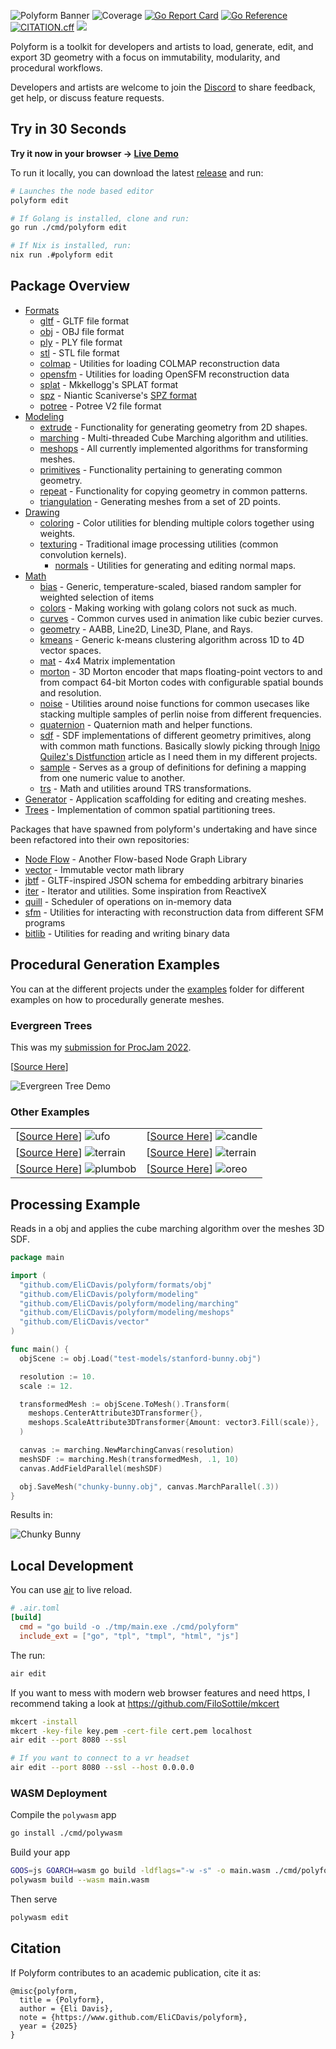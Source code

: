 ![Polyform Banner](./docs/polyformbanner.png)
![Coverage](https://img.shields.io/badge/Coverage-36.9%25-yellow)
[![Go Report Card](https://goreportcard.com/badge/github.com/EliCDavis/polyform)](https://goreportcard.com/report/github.com/EliCDavis/polyform)
[![Go Reference](https://pkg.go.dev/badge/github.com/EliCDavis/polyform.svg)](https://pkg.go.dev/github.com/EliCDavis/polyform)
[![CITATION.cff](https://github.com/EliCDavis/polyform/actions/workflows/cff-validator-complete.yml/badge.svg)](https://github.com/EliCDavis/polyform/actions/workflows/cff-validator-complete.yml)
[![](https://dcbadge.limes.pink/api/server/https://discord.gg/rHAdm6TFX9?style=flat&theme=default-inverted)](https://discord.gg/rHAdm6TFX9)

Polyform is a toolkit for developers and artists to load, generate, edit, and export 3D geometry with a focus on immutability, modularity, and procedural workflows.

Developers and artists are welcome to join the [Discord](https://discord.gg/rHAdm6TFX9) to share feedback, get help, or discuss feature requests.

## Try in 30 Seconds

**Try it now in your browser → [Live Demo](https://elicdavis.github.io/polyform/)**

To run it locally, you can download the latest [release](https://github.com/EliCDavis/polyform/releases) and run:

```bash
# Launches the node based editor
polyform edit

# If Golang is installed, clone and run:
go run ./cmd/polyform edit

# If Nix is installed, run:
nix run .#polyform edit
```

## Package Overview

- [Formats](/formats/)
  - [gltf](/formats/gltf/) - GLTF file format
  - [obj](/formats/obj/) - OBJ file format
  - [ply](/formats/ply/) - PLY file format
  - [stl](/formats/stl/) - STL file format
  - [colmap](/formats/colmap/) - Utilities for loading COLMAP reconstruction data
  - [opensfm](/formats/opensfm/) - Utilities for loading OpenSFM reconstruction data
  - [splat](/formats/splat/) - Mkkellogg's SPLAT format
  - [spz](/formats/spz/) - Niantic Scaniverse's [SPZ format](https://scaniverse.com/news/spz-gaussian-splat-open-source-file-format)
  - [potree](/formats/potree/) - Potree V2 file format
- [Modeling](/modeling/)
  - [extrude](/modeling/extrude/) - Functionality for generating geometry from 2D shapes.
  - [marching](/modeling/marching/) - Multi-threaded Cube Marching algorithm and utilities.
  - [meshops](/modeling/meshops/) - All currently implemented algorithms for transforming meshes.
  - [primitives](/modeling/repeat/) - Functionality pertaining to generating common geometry.
  - [repeat](/modeling/repeat/) - Functionality for copying geometry in common patterns.
  - [triangulation](/modeling/triangulation/) - Generating meshes from a set of 2D points.
- [Drawing](/drawing/)
  - [coloring](/drawing/coloring/) - Color utilities for blending multiple colors together using weights.
  - [texturing](/drawing/texturing/) - Traditional image processing utilities (common convolution kernels).
    - [normals](/drawing//texturing/normals/) - Utilities for generating and editing normal maps.
- [Math](/math/)
  - [bias](/math/bias/) - Generic, temperature-scaled, biased random sampler for weighted selection of items
  - [colors](/math/colors/) - Making working with golang colors not suck as much.
  - [curves](/math/curves/) - Common curves used in animation like cubic bezier curves.
  - [geometry](/math/geometry/) - AABB, Line2D, Line3D, Plane, and Rays.
  - [kmeans](/math/kmeans/) - Generic k-means clustering algorithm across 1D to 4D vector spaces.
  - [mat](/math/mat/) - 4x4 Matrix implementation
  - [morton](/math/morton/) - 3D Morton encoder that maps floating-point vectors to and from compact 64-bit Morton codes with configurable spatial bounds and resolution.
  - [noise](/math/noise/) - Utilities around noise functions for common usecases like stacking multiple samples of perlin noise from different frequencies.
  - [quaternion](/math/quaternion/) - Quaternion math and helper functions.
  - [sdf](/math/sdf/) - SDF implementations of different geometry primitives, along with common math functions. Basically slowly picking through [Inigo Quilez's Distfunction](https://iquilezles.org/articles/distfunctions/) article as I need them in my different projects.
  - [sample](/math/sample/) - Serves as a group of definitions for defining a mapping from one numeric value to another.
  - [trs](/math/trs/) - Math and utilities around TRS transformations.
- [Generator](/generator/) - Application scaffolding for editing and creating meshes.
- [Trees](/trees/) - Implementation of common spatial partitioning trees.

Packages that have spawned from polyform's undertaking and have since been refactored into their own repositories:

- [Node Flow](https://github.com/EliCDavis/node-flow) - Another Flow-based Node Graph Library
- [vector](https://github.com/EliCDavis/vector) - Immutable vector math library
- [jbtf](https://github.com/EliCDavis/jbtf) - GLTF-inspired JSON schema for embedding arbitrary binaries
- [iter](https://github.com/EliCDavis/iter) - Iterator and utilities. Some inspiration from ReactiveX
- [quill](https://github.com/EliCDavis/quill) - Scheduler of operations on in-memory data
- [sfm](https://github.com/EliCDavis/sfm) - Utilities for interacting with reconstruction data from different SFM programs
- [bitlib](https://github.com/EliCDavis/bitlib) - Utilities for reading and writing binary data

## Procedural Generation Examples

You can at the different projects under the [examples](/examples/) folder for different examples on how to procedurally generate meshes.

### Evergreen Trees

This was my [submission for ProcJam 2022](https://elicdavis.itch.io/evergreen-tree-generation).

[[Source Here](/examples/chill/main.go)]

![Evergreen Tree Demo](./examples/chill/tree-demo.png)

### Other Examples

|                                                                                      |                                                                                  |
| ------------------------------------------------------------------------------------ | -------------------------------------------------------------------------------- |
| [[Source Here](/generator/edit/examples/ufo.json)] ![ufo](/docs/ufo.png)                  | [[Source Here](/examples/candle/main.go)] ![candle](/examples/candle/candle.png) |
| [[Source Here](/examples/terrain/main.go)] ![terrain](/examples/terrain/terrain.png) | [[Source Here](/examples/covid/main.go)] ![terrain](/examples/covid/covid.png)   |
| [[Source Here](/examples/plumbob/main.go)] ![plumbob](/examples/plumbob/plumbob.png) | [[Source Here](/examples/oreo/main.go)] ![oreo](/examples/oreo/oreo.png)         |


## Processing Example

Reads in a obj and applies the cube marching algorithm over the meshes 3D SDF.

```go
package main

import (
  "github.com/EliCDavis/polyform/formats/obj"
  "github.com/EliCDavis/polyform/modeling"
  "github.com/EliCDavis/polyform/modeling/marching"
  "github.com/EliCDavis/polyform/modeling/meshops"
  "github.com/EliCDavis/vector"
)

func main() {
  objScene := obj.Load("test-models/stanford-bunny.obj")

  resolution := 10.
  scale := 12.

  transformedMesh := objScene.ToMesh().Transform(
    meshops.CenterAttribute3DTransformer{},
    meshops.ScaleAttribute3DTransformer{Amount: vector3.Fill(scale)},
  )

  canvas := marching.NewMarchingCanvas(resolution)
  meshSDF := marching.Mesh(transformedMesh, .1, 10)
  canvas.AddFieldParallel(meshSDF)

  obj.SaveMesh("chunky-bunny.obj", canvas.MarchParallel(.3))
}
```

Results in:

![Chunky Bunny](/examples/inflate/chunky-bunny.png)

## Local Development

You can use [air](https://github.com/cosmtrek/air) to live reload.

```toml
# .air.toml
[build]
  cmd = "go build -o ./tmp/main.exe ./cmd/polyform"
  include_ext = ["go", "tpl", "tmpl", "html", "js"]
```

The run:

```bash
air edit
```

If you want to mess with modern web browser features and need https, I recommend taking a look at https://github.com/FiloSottile/mkcert


```bash
mkcert -install
mkcert -key-file key.pem -cert-file cert.pem localhost
air edit --port 8080 --ssl

# If you want to connect to a vr headset
air edit --port 8080 --ssl --host 0.0.0.0
```

### WASM Deployment

Compile the `polywasm` app

```bash
go install ./cmd/polywasm
```

Build your app

```bash
GOOS=js GOARCH=wasm go build -ldflags="-w -s" -o main.wasm ./cmd/polyform
polywasm build --wasm main.wasm
```

Then serve

```bash
polywasm edit
```

## Citation

If Polyform contributes to an academic publication, cite it as:

```
@misc{polyform,
  title = {Polyform},
  author = {Eli Davis},
  note = {https://www.github.com/EliCDavis/polyform},
  year = {2025}
}
```

